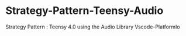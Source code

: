 # Strategy-Pattern-Teensy-Audio
Strategy Pattern : Teensy 4.0 using the Audio Library
Vscode-PlatformIo

